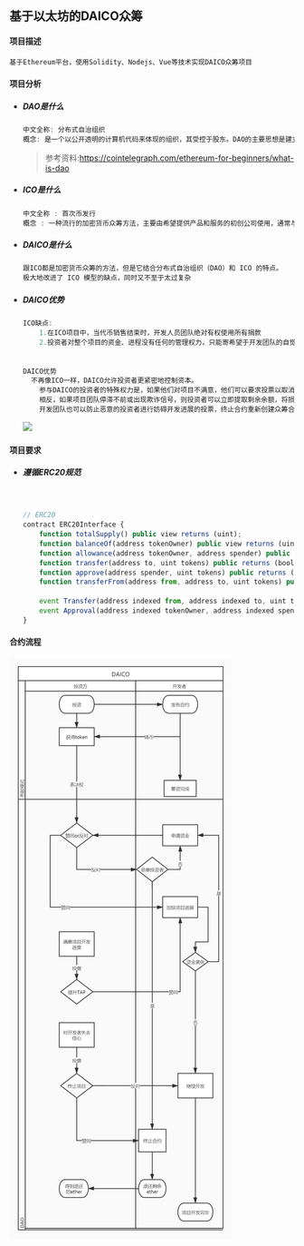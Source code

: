 ## 基于以太坊的DAICO众筹

#### 项目描述

```js
基于Ethereum平台，使用Solidity、Nodejs、Vue等技术实现DAICO众筹项目

```

#### 项目分析

- ##### DAO是什么

  ```js
  中文全称: 分布式自治组织
  概念: 是一个以公开透明的计算机代码来体现的组织，其受控于股东。DAO的主要思想是建立一个无需分层管理即可完全运行的公司或组织。
  
  ```
  > 参考资料:https://cointelegraph.com/ethereum-for-beginners/what-is-dao
  
- ##### ICO是什么

  ```js
  中文全称 : 首次币发行
  概念 : 一种流行的加密货币众筹方法，主要由希望提供产品和服务的初创公司使用，通常与加密货币和区块链空间有关。
  
  ```

- ##### DAICO是什么

  ```js
  跟ICO都是加密货币众筹的方法，但是它结合分布式自治组织（DAO）和 ICO 的特点。
  极大地改进了 ICO 模型的缺点，同时又不至于太过复杂
  
  ```


- ##### DAICO优势

  ```js
  ICO缺点:
      1.在ICO项目中，当代币销售结束时，开发人员团队绝对有权使用所有捐款
      2.投资者对整个项目的资金、进程没有任何的管理权力，只能寄希望于开发团队的自觉性。但是当开发团队掌握大量资金的所有权，又无人监管时，大多数的开发团队都会懈怠，甚至拿钱跑路。
  
  
  DAICO优势
  	不再像ICO一样，DAICO允许投资者更紧密地控制资本。
      参与DAICO的投资者的特殊权力是，如果他们对项目不满意，他们可以要求投票以取消DAICO并提取剩余资金。如果项目团队表现良好，他们将从投资团队那里获得下一个TAP，以继续追求新的目标。
      相反，如果项目团队停滞不前或出现欺诈信号，则投资者可以立即提取剩余余额，将损失最小化
      开发团队也可以防止恶意的投资者进行妨碍开发进展的投票，终止合约重新创建众筹合约
  
  ```




  ![](https://bbtcdn.8btc.com/data/attachment/forum/201803/05/125128may0qe1ekzo2yy1e.png)

#### 项目要求

- ##### 遵循ERC20规范

  ```js
  
  
  // ERC20
  contract ERC20Interface {
      function totalSupply() public view returns (uint);
      function balanceOf(address tokenOwner) public view returns (uint balance);
      function allowance(address tokenOwner, address spender) public view returns (uint remaining);
      function transfer(address to, uint tokens) public returns (bool success);
      function approve(address spender, uint tokens) public returns (bool success);
      function transferFrom(address from, address to, uint tokens) public returns (bool success);
  
      event Transfer(address indexed from, address indexed to, uint tokens);
      event Approval(address indexed tokenOwner, address indexed spender, uint tokens);
  }
  
  ```

#### 合约流程

![](.\mdImgs\flowChart.jpg)